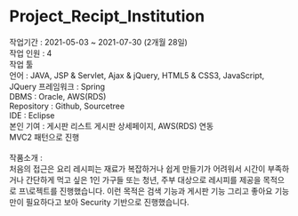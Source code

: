# Project_Recipt_Institution

작업기간 :	2021-05-03 ~ 2021-07-30 (2개월 28일) \
작업 인원 :	4\
작업 툴	
언어 : JAVA, JSP & Servlet, Ajax & jQuery, HTML5 & CSS3, JavaScript, JQuery
프레임워크 : Spring\
DBMS : Oracle, AWS(RDS)\
Repository : Github, Sourcetree\
IDE : Eclipse \
본인 기여 : 게시판 리스트 게시판 상세페이지, AWS(RDS) 연동\
MVC2 패턴으로 진행\
\
작품소개 :\
 처음의 접근은 요리 레시피는 재료가 복잡하거나 쉽게 만들기가 어려워서 시간이 부족하거나 간단하게 먹고 싶은 1인 가구들 또는 청년, 주부 대상으로 레시피를 제공을 목적으로 프\로젝트를 진행했습니다. 이런 목적은 검색 기능과 게시판 기능 그리고 좋아요 기능만이 필요하다고 보아 Security 기반으로 진행했습니다.
